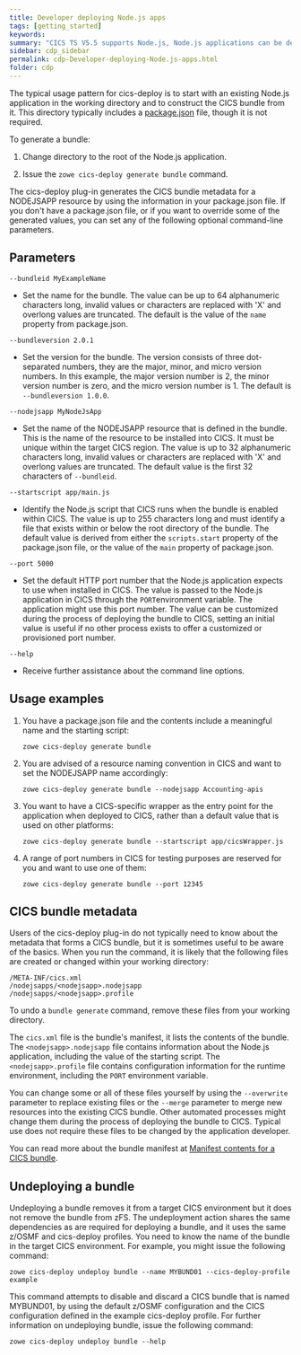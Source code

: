 ```yaml
---
title: Developer deploying Node.js apps
tags: [getting_started]
keywords:
summary: "CICS TS V5.5 supports Node.js, Node.js applications can be deployed to CICS as bundle resources that run within the CICS address space. For more information on Node.js in CICS, see [CICS and Node.js](https://www.ibm.com/support/knowledgecenter/en/SSGMCP_5.5.0/fundamentals/node/nodeintro.html). The cics-deploy plug-in to Zowe CLI enables a Node.js application developer to construct the metadata files that form a bundle by using a command line on their workstation. The generated bundle metadata might then be stored under source control along with the rest of the application, the entire bundle might be deployed to CICS, or both. The CICS bundle must be available on zFS."
sidebar: cdp_sidebar
permalink: cdp-Developer-deploying-Node.js-apps.html
folder: cdp
---
```


The typical usage pattern for cics-deploy is to start with an existing Node.js application in the working directory and to construct the CICS bundle from it. This directory typically includes a [package.json](https://docs.npmjs.com/files/package.json) file, though it is not required.

To generate a bundle:

1. Change directory to the root of the Node.js application.

2. Issue the `zowe cics-deploy generate bundle` command.

The cics-deploy plug-in generates the CICS bundle metadata for a NODEJSAPP resource by using the information in your package.json file. If you don't have a package.json file, or if you want to override some of the generated values, you can set any of the following optional command-line parameters.

## Parameters

`--bundleid MyExampleName`
* Set the name for the bundle. The value can be up to 64 alphanumeric characters long, invalid values or characters are replaced with 'X' and overlong values are truncated. The default is the value of the `name` property from package.json.

`--bundleversion 2.0.1`
* Set the version for the bundle. The version consists of three dot-separated numbers, they are the major, minor, and micro version numbers. In this example, the major version number is 2, the minor version number is zero, and the micro version number is 1. The default is `--bundleversion 1.0.0`.

`--nodejsapp MyNodeJsApp`
* Set the name of the NODEJSAPP resource that is defined in the bundle. This is the name of the resource to be installed into CICS. It must be unique within the target CICS region. The value is up to 32 alphanumeric characters long, invalid values or characters are replaced with 'X' and overlong values are truncated. The default value is the first 32 characters of `--bundleid`.

`--startscript app/main.js`
* Identify the Node.js script that CICS runs when the bundle is enabled within CICS. The value is up to 255 characters long and must identify a file that exists within or below the root directory of the bundle. The default value is derived from either the `scripts.start` property of the package.json file, or the value of the `main` property of package.json.

`--port 5000`
* Set the default HTTP port number that the Node.js application expects to use when installed in CICS. The value is passed to the Node.js application in CICS through the `PORT`environment variable. The application might use this port number. The value can be customized during the process of deploying the bundle to CICS, setting an initial value is useful if no other process exists to offer a customized or provisioned port number.

`--help`
* Receive further assistance about the command line options.

## Usage examples

1. You have a package.json file and the contents include a meaningful name and the starting script:
   ```console
   zowe cics-deploy generate bundle
   ```

1.  You are advised of a resource naming convention in CICS and want to set the NODEJSAPP name accordingly:
    ```console
    zowe cics-deploy generate bundle --nodejsapp Accounting-apis
    ```

1. You want to have a CICS-specific wrapper as the entry point for the application when deployed to CICS, rather than a default value that is used on other platforms:
   ```console
   zowe cics-deploy generate bundle --startscript app/cicsWrapper.js
   ```

1. A range of port numbers in CICS for testing purposes are reserved for you and want to use one of them:
   ```console
   zowe cics-deploy generate bundle --port 12345
   ```

## CICS bundle metadata

Users of the cics-deploy plug-in do not typically need to know about the metadata that forms a CICS bundle, but it is sometimes useful to be aware of the basics. When you run the  command, it is likely that the following files are created or changed within your working directory:
```
/META-INF/cics.xml
/nodejsapps/<nodejsapp>.nodejsapp
/nodejsapps/<nodejsapp>.profile
```

To undo a `bundle generate` command, remove these files from your working directory.

The `cics.xml` file is the bundle's manifest, it lists the contents of the bundle. The `<nodejsapp>.nodejsapp` file contains information about the Node.js application, including the value of the starting script. The `<nodejsapp>.profile` file contains configuration information for the runtime environment, including the `PORT` environment variable.

You can change some or all of these files yourself by using the `--overwrite` parameter to replace existing files or the `--merge` parameter to merge new resources into the existing CICS bundle. Other automated processes might change them during the process of deploying the bundle to CICS. Typical use does not require these files to be changed by the application developer. 

You can read more about the bundle manifest at [Manifest contents for a CICS bundle](https://www.ibm.com/support/knowledgecenter/en/SSGMCP_5.5.0/configuring/resources/manifestdefinitions.html).

## Undeploying a bundle


Undeploying a bundle removes it from a target CICS environment but it does not remove the bundle from zFS. The undeployment action shares the same dependencies as are required for deploying a bundle, and it uses the same z/OSMF and cics-deploy profiles. You need to know the name of the bundle in the target CICS environment. For example, you might issue the following command:

`zowe cics-deploy undeploy bundle --name MYBUND01 --cics-deploy-profile example`

This command attempts to disable and discard a CICS bundle that is named MYBUND01, by using the default z/OSMF configuration and the CICS configuration defined in the example cics-deploy profile. For further information on undeploying bundle, issue the following command:

`zowe cics-deploy undeploy bundle --help`


